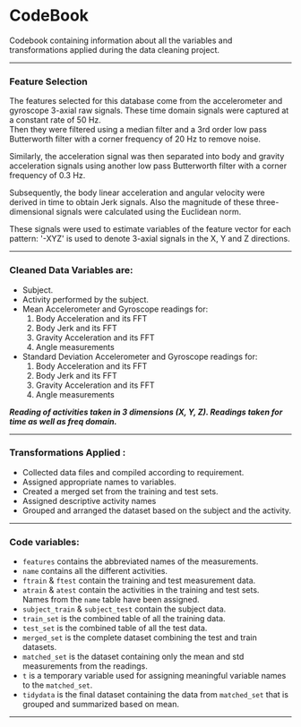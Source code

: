 # CodeBook
Codebook containing information about all the variables and transformations applied during the data cleaning project.

---

### Feature Selection 

The features selected for this database come from the accelerometer and gyroscope 3-axial raw signals. These time domain signals were captured at a constant rate of 50 Hz.  
Then they were filtered using a median filter and a 3rd order low pass Butterworth filter with a corner frequency of 20 Hz to remove noise.

Similarly, the acceleration signal was then separated into body and gravity acceleration signals using another low pass Butterworth filter with a corner frequency of 0.3 Hz.

Subsequently, the body linear acceleration and angular velocity were derived in time to obtain Jerk signals. Also the magnitude of these three-dimensional signals were calculated using the Euclidean norm. 

These signals were used to estimate variables of the feature vector for each pattern: '-XYZ' is used to denote 3-axial signals in the X, Y and Z directions.

---

### Cleaned Data Variables are:
- Subject.
- Activity performed by the subject.  
- Mean Accelerometer and Gyroscope readings for:
    1. Body Acceleration and its FFT
    2. Body Jerk and its FFT
    3. Gravity Acceleration and its FFT
    4. Angle measurements  
- Standard Deviation Accelerometer and Gyroscope readings for:
    1. Body Acceleration and its FFT
    2. Body Jerk and its FFT
    3. Gravity Acceleration and its FFT
    4. Angle measurements

***Reading of activities taken in 3 dimensions (X, Y, Z). 
Readings taken for time as well as freq domain.***

---

### Transformations Applied :
- Collected data files and compiled according to requirement.
- Assigned appropriate names to variables.
- Created a merged set from the training and test sets.
- Assigned descriptive activity names
- Grouped and arranged the dataset based on the subject and the activity.

---

### Code variables:  
- `features` contains the abbreviated names of the measurements.
- `name` contains all the different activities.
- `ftrain` & `ftest` contain the training and test measurement data.
- `atrain` & `atest` contain the activities in the training and test sets.  
Names from the `name` table have been assigned.
- `subject_train` & `subject_test` contain the subject data.
- `train_set` is the combined table of all the training data.
- `test_set` is the combined table of all the test data.
- `merged_set` is the complete dataset combining the test and train datasets.
- `matched_set` is the dataset containing only the mean and std measurements from the readings.
- `t` is a temporary variable used for assigning meaningful variable names to the ```matched_set```.
- `tidydata` is the final dataset containing the data from `matched_set` that is grouped and summarized based on mean.

---
